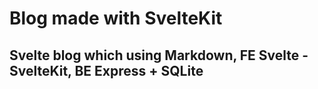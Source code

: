 # Blog made with SvelteKit
 
## Svelte blog which using Markdown, FE Svelte - SvelteKit, BE Express + SQLite
